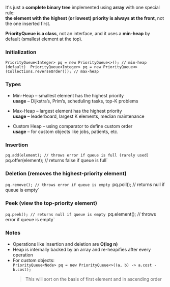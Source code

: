 It's just a **complete binary tree** implemented using **array** with one special rule:  
**the element with the highest (or lowest) priority is always at the front**, not the one inserted first.

**PriorityQueue is a class**, not an interface, and it uses a **min-heap** by default (smallest element at the top).

### Initialization

`PriorityQueue<Integer> pq = new PriorityQueue<>(); // min-heap (default)  PriorityQueue<Integer> pq = new PriorityQueue<>(Collections.reverseOrder()); // max-heap`  

### Types
- Min-Heap – smallest element has the highest priority  
    **usage** – Dijkstra’s, Prim’s, scheduling tasks, top-K problems
    
- Max-Heap – largest element has the highest priority  
    **usage** – leaderboard, largest K elements, median maintenance
    
- Custom Heap – using comparator to define custom order  
    **usage** – for custom objects like jobs, patients, etc.
    

### Insertion
`pq.add(element); // throws error if queue is full (rarely used)
`pq.offer(element); // returns false if queue is full`

### Deletion (removes the highest-priority element)
`pq.remove(); // throws error if queue is empty
`pq.poll(); // returns null if queue is empty`

### Peek (view the top-priority element)
`pq.peek(); // returns null if queue is empty
`pq.element(); // throws error if queue is empty`

### Notes
- Operations like insertion and deletion are **O(log n)**
- Heap is internally backed by an array and re-heapifies after every operation
- For custom objects:    
    `PriorityQueue<Node> pq = new PriorityQueue<>((a, b) -> a.cost - b.cost);`
    >This will sort on the basis of first element and in ascending order
    
    